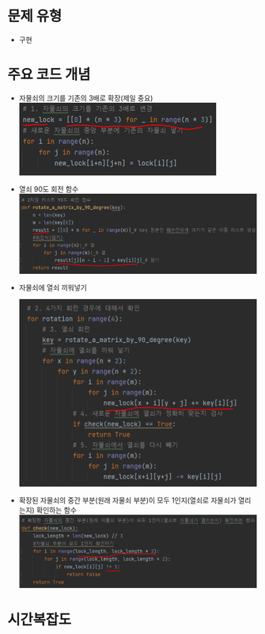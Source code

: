 # 문제 유형
- 구현
# 주요 코드 개념
- 자물쇠의 크기를 기존의 3배로 확장(제일 중요)
    ![img_2.png](img_2.png)
- 열쇠 90도 회전 함수 
    ![img_3.png](img_3.png)
- 자물쇠에 열쇠 끼워넣기

    ![img_5.png](img_5.png)
- 확장된 자물쇠의 중간 부분(원래 자물쇠 부분)이 모두 1인지(열쇠로 자물쇠가 열리는지) 확인하는 함수
    ![img_4.png](img_4.png)

# 시간복잡도
